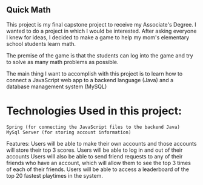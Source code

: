 ## Quick Math

This project is my final capstone project to receive my Associate's Degree. I wanted to do a project in which I would be interested. 
After asking everyone I knew for ideas, I decided to make a game to help my mom's elementary school students learn math.

The premise of the game is that the students can log into the game and try to solve as many math problems as possible. 

The main thing I want to accomplish with this project is to learn how to connect a JavaScript web app to a backend language (Java) and a database management system (MySQL)
# Technologies Used in this project:
    Spring (for connecting the JavaScript files to the backend Java)
    MySql Server (for storing account information)



Features:
Users will be able to make their own accounts and those accounts will store their top 3 scores.
Users will be able to log in and out of their accounts
Users will also be able to send friend requests to any of their friends who have an account, which will allow them to see the top 3 times of each of their friends.
Users will be able to access a leaderboard of the top 20 fastest playtimes in the system.

